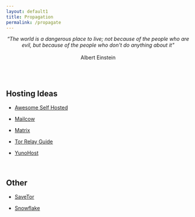 ```yaml
---
layout: default1
title: Propagation
permalink: /propagate
---
```


<div style="text-align:center;">
<p><i>“The world is a dangerous place to live; not because of the people who are evil, but because of the people who don't do anything about it"</i> <br> <br> Albert Einstein </p>
</div>

<br>
<br>

## Hosting Ideas


- [Awesome Self Hosted](https://github.com/awesome-selfhosted/awesome-selfhosted)

- [Mailcow](https://github.com/mailcow/mailcow-dockerized)

- [Matrix](https://matrix.org/)

- [Tor Relay Guide](https://community.torproject.org/relay/)

- [YunoHost](https://yunohost.org/)

<br>

## Other

- [SaveTor](https://savetor.network/)

- [Snowflake](https://snowflake.torproject.org/)
